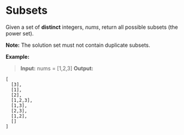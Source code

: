 # Subsets
Given a set of **distinct** integers, *nums*, return all possible subsets (the power set).

**Note:** The solution set must not contain duplicate subsets.

**Example:**

>**Input:** nums = [1,2,3]
>**Output:**
```
[
  [3],
  [1],
  [2],
  [1,2,3],
  [1,3],
  [2,3],
  [1,2],
  []
]
```